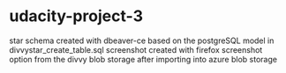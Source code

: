 # udacity-project-3

star schema created with dbeaver-ce based on the postgreSQL model in divvystar_create_table.sql
screenshot created with firefox screenshot option from the divvy blob storage after importing into azure blob storage


